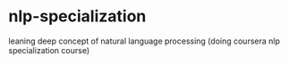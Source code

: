 # nlp-specialization
leaning  deep concept of natural language processing (doing coursera nlp specialization course)
